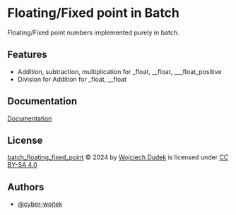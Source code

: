 
# Floating/Fixed point in Batch  

Floating/Fixed point numbers implemented purely in batch.


## Features

- Addition, subtraction, multiplication for _float, __float, ___float_positive
- Division for Addition for _float, __float



## Documentation

[Documentation](https://linktodocumentation)


## License

[batch_floating_fixed_point](https://github.com/cyber-wojtek/batch_floating_fixed_point) © 2024 by [Wojciech Dudek](https://github.com/cyber-wojtek) is licensed under [CC BY-SA 4.0](https://creativecommons.org/licenses/by-sa/4.0/?ref=chooser-v1) 


## Authors

- [@cyber-wojtek](https://www.github.com/cyber-wojtek)

